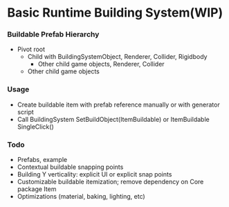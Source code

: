 # Basic Runtime Building System(WIP)

### Buildable Prefab Hierarchy
- Pivot root
  - Child with BuildingSystemObject, Renderer, Collider, Rigidbody
    - Other child game objects, Renderer, Collider
  - Other child game objects

### Usage
- Create buildable item with prefab reference manually or with generator script
- Call BuildingSystem SetBuildObject(ItemBuildable) or ItemBuildable SingleClick()

### Todo
- Prefabs, example
- Contextual buildable snapping points
- Building Y verticality: explicit UI or explicit snap points
- Customizable buildable itemization; remove dependency on Core package Item
- Optimizations (material, baking, lighting, etc)

